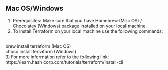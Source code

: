 ## Mac OS/Windows ##

1) Prerequisites: Make sure that you have Homebrew (Mac OS) / Chocolatey (Windows) package installed on your local machine.
2) To install Terraform on your local machine use the following commands:
</br>
brew install terraform (Mac OS)
</br>
choco install terraform (Windows)
</br>
3) For more information refer to the following link:
https://learn.hashicorp.com/tutorials/terraform/install-cli
